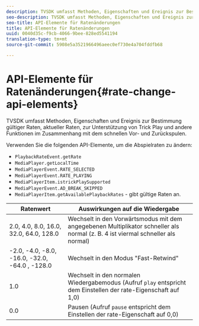 ```yaml
---
description: TVSDK umfasst Methoden, Eigenschaften und Ereignis zur Bestimmung gültiger Raten, aktueller Raten, zur Unterstützung von Trick Play und andere Funktionen im Zusammenhang mit dem schnellen Vor- und Zurückspulen.
seo-description: TVSDK umfasst Methoden, Eigenschaften und Ereignis zur Bestimmung gültiger Raten, aktueller Raten, zur Unterstützung von Trick Play und andere Funktionen im Zusammenhang mit dem schnellen Vor- und Zurückspulen.
seo-title: API-Elemente für Ratenänderungen
title: API-Elemente für Ratenänderungen
uuid: 0040d35c-f9cb-4066-9bee-828ed5541194
translation-type: tm+mt
source-git-commit: 5908e5a3521966496aeec0ef730e4a704fddfb68

---
```



# API-Elemente für Ratenänderungen{#rate-change-api-elements}

TVSDK umfasst Methoden, Eigenschaften und Ereignis zur Bestimmung gültiger Raten, aktueller Raten, zur Unterstützung von Trick Play und andere Funktionen im Zusammenhang mit dem schnellen Vor- und Zurückspulen.

<!--<a id="section_36576E92DE6343AEBD0BBD662502365D"></a>-->

Verwenden Sie die folgenden API-Elemente, um die Abspielraten zu ändern:

* `PlaybackRateEvent.getRate`
* `MediaPlayer.getLocalTime`
* `MediaPlayerEvent.RATE_SELECTED`
* `MediaPlayerEvent.RATE_PLAYING`
* `MediaPlayerItem.istrickPlaySupported`
* `MediaPlayerEvent.AD_BREAK_SKIPPED`
* `MediaPlayerItem.getAvailablePlaybackRates` - gibt gültige Raten an.

| Ratenwert | Auswirkungen auf die Wiedergabe |
|---|---|
| 2.0, 4.0, 8.0, 16.0, 32.0, 64.0, 128.0 | Wechselt in den Vorwärtsmodus mit dem angegebenen Multiplikator schneller als normal (z. B. 4 ist viermal schneller als normal) |
| -2.0, -4.0, -8.0, -16.0, -32.0, -64.0 , -128.0 | Wechselt in den Modus &quot;Fast-Retwind&quot; |
| 1.0 | Wechselt in den normalen Wiedergabemodus (Aufruf `play` entspricht dem Einstellen der rate-Eigenschaft auf 1,0) |
| 0.0 | Pausen (Aufruf `pause` entspricht dem Einstellen der rate-Eigenschaft auf 0,0) |

